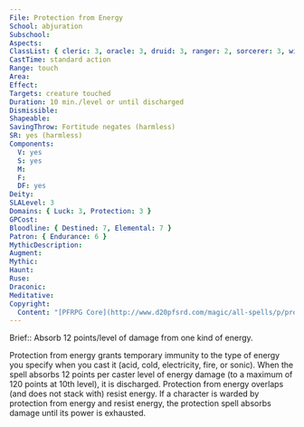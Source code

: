 ```yaml
---
File: Protection from Energy
School: abjuration
Subschool: 
Aspects: 
ClassList: { cleric: 3, oracle: 3, druid: 3, ranger: 2, sorcerer: 3, wizard: 3, alchemist: 3, summoner: 3, unchained summoner: 3, inquisitor: 3, bloodrager: 3, shaman: 3, occultist: 3, psychic: 3, spiritualist: 3 }
CastTime: standard action
Range: touch
Area: 
Effect: 
Targets: creature touched
Duration: 10 min./level or until discharged
Dismissible: 
Shapeable: 
SavingThrow: Fortitude negates (harmless)
SR: yes (harmless)
Components:
  V: yes
  S: yes
  M: 
  F: 
  DF: yes
Deity: 
SLALevel: 3
Domains: { Luck: 3, Protection: 3 }
GPCost: 
Bloodline: { Destined: 7, Elemental: 7 }
Patron: { Endurance: 6 }
MythicDescription: 
Augment: 
Mythic: 
Haunt: 
Ruse: 
Draconic: 
Meditative: 
Copyright:
  Content: "[PFRPG Core](http://www.d20pfsrd.com/magic/all-spells/p/protection-from-energy)"
---
```

Brief:: Absorb 12 points/level of damage from one kind of energy.

Protection from energy grants temporary immunity to the type of energy you specify when you cast it (acid, cold, electricity, fire, or sonic). When the spell absorbs 12 points per caster level of energy damage (to a maximum of 120 points at 10th level), it is discharged.  Protection from energy overlaps (and does not stack with) resist energy. If a character is warded by protection from energy and resist energy, the protection spell absorbs damage until its power is exhausted.

